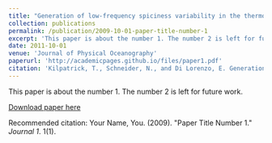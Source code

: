 ```yaml
---
title: "Generation of low-frequency spiciness variability in the thermocline"
collection: publications
permalink: /publication/2009-10-01-paper-title-number-1
excerpt: 'This paper is about the number 1. The number 2 is left for future work.'
date: 2011-10-01
venue: 'Journal of Physical Oceanography'
paperurl: 'http://academicpages.github.io/files/paper1.pdf'
citation: 'Kilpatrick, T., Schneider, N., and Di Lorenzo, E. Generation of low-frequency spiciness variability in the thermocline (2011). &quot;Paper Title Number 1.&quot; <i>Journal of Physical Oceanography</i>. 41(2).'
---
```

This paper is about the number 1. The number 2 is left for future work.

[Download paper here](http://academicpages.github.io/files/paper1.pdf)

Recommended citation: Your Name, You. (2009). "Paper Title Number 1." <i>Journal 1</i>. 1(1).
